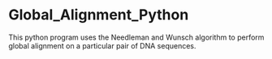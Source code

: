 # Global_Alignment_Python
This python program uses the Needleman and Wunsch algorithm to perform global alignment on a particular pair of DNA sequences.
